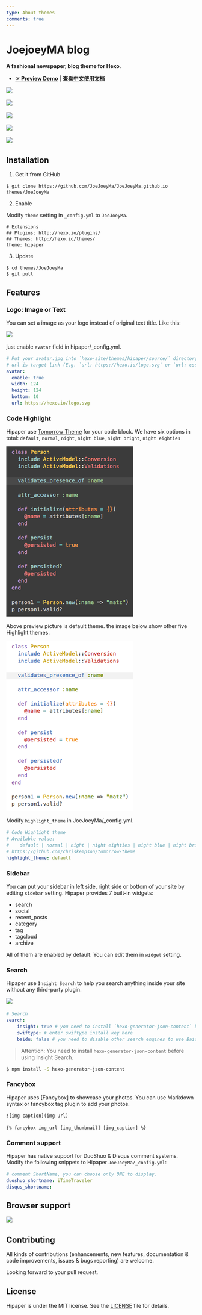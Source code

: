 ```yaml
---
type: About themes
comments: true
---
```

# JoejoeyMA blog

**A fashional newspaper, blog theme for Hexo**. 

- [**☞ Preview Demo**](http://joejoey.tk/) | [**查看中文使用文档**](https://github.com/iTimeTraveler/hexo-theme-joejoeyma/blob/master/README.cn.md)


![](https://raw.githubusercontent.com/JoeJoeyMa/JoeJoeyMa.github.io/master/gallery/1.JPG)

![](https://raw.githubusercontent.com/JoeJoeyMa/JoeJoeyMa.github.io/master/gallery/2.JPG)

![](https://raw.githubusercontent.com/JoeJoeyMa/JoeJoeyMa.github.io/master/gallery/3.JPG)

![](https://raw.githubusercontent.com/JoeJoeyMa/JoeJoeyMa.github.io/master/gallery/4.JPG)

![](https://raw.githubusercontent.com/JoeJoeyMa/JoeJoeyMa.github.io/master/gallery/5.JPG)


<!--more-->

## Installation

 1. Get it from GitHub

 ```shell
 $ git clone https://github.com/JoeJoeyMa/JoeJoeyMa.github.io themes/JoeJoeyMa
 ```
 2. Enable

 Modify `theme` setting in `_config.yml` to `JoeJoeyMa`.
 ```
 # Extensions
 ## Plugins: http://hexo.io/plugins/
 ## Themes: http://hexo.io/themes/
 theme: hipaper
 ```
 3. Update

 ```shell
 $ cd themes/JoeJoeyMa
 $ git pull
 ```



## Features


### Logo: Image or Text

You can set a image as your logo instead of original text title. Like this:

![](.jpg)

just enable `avatar` field in hipaper/_config.yml.

```yml
# Put your avatar.jpg into `hexo-site/themes/hipaper/source/` directory.
# url is target link (E.g. `url: https://hexo.io/logo.svg` or `url: css/images/mylogo.jpg`)
avatar: 
  enable: true
  width: 124
  height: 124
  bottom: 10
  url: https://hexo.io/logo.svg
```


### Code Highlight

Hipaper use [Tomorrow Theme](https://github.com/chriskempson/tomorrow-theme) for your code block. We have six options in total: `default`, `normal`, `night`, `night blue`, `night bright`, `night eighties`

![code `default` theme Preview](https://raw.githubusercontent.com/ChrisKempson/Tomorrow-Theme/master/Images/Tomorrow-Night-Eighties.png)

Above preview picture is default theme. the image below show other five Highlight themes.

![code themes](https://raw.githubusercontent.com/ChrisKempson/Tomorrow-Theme/master/Images/Tomorrow.png)

Modify `highlight_theme` in JoeJoeyMa/_config.yml.

```yml
# Code Highlight theme
# Available value:
#    default | normal | night | night eighties | night blue | night bright
# https://github.com/chriskempson/tomorrow-theme
highlight_theme: default
```



### Sidebar

You can put your sidebar in left side, right side or bottom of your site by editing `sidebar` setting.
Hipaper provides 7 built-in widgets:

- search
- social
- recent_posts
- category
- tag
- tagcloud
- archive

All of them are enabled by default. You can edit them in `widget` setting.


### Search

Hipaper use `Insight Search` to help you search anything inside your site without any third-party plugin.

![](4.png)

```yml
# Search
search:
    insight: true # you need to install `hexo-generator-json-content` before using Insight Search
    swiftype: # enter swiftype install key here
    baidu: false # you need to disable other search engines to use Baidu search, options: true, false
```

> Attention: You need to install `hexo-generator-json-content` before using Insight Search.

```bash
$ npm install -S hexo-generator-json-content
```


### Fancybox

Hipaper uses [Fancybox] to showcase your photos. You can use Markdown syntax or fancybox tag plugin to add your photos.

```
![img caption](img url)

{% fancybox img_url [img_thumbnail] [img_caption] %}
```

### Comment support

Hipaper has native support for DuoShuo & Disqus comment systems. Modify the following snippets to Hipaper `JoeJoeyMa/_config.yml`:

```yml
# comment ShortName, you can choose only ONE to display.
duoshuo_shortname: iTimeTraveler
disqus_shortname: 
```



## Browser support

![](https://raw.githubusercontent.com/iTimeTraveler/hexo-theme-hipaper/master/source/preview/browser-support.png?raw=true)



## Contributing

All kinds of contributions (enhancements, new features, documentation & code improvements, issues & bugs reporting) are welcome.

Looking forward to your pull request.



## License

Hipaper is under the MIT license. See the [LICENSE]() file for details.


[Hexo]: https://hexo.io/
[Font Awesome]: http://fontawesome.io/